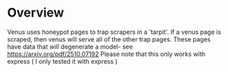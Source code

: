 # Overview 
Venus uses honeypot pages to trap scrapers in a 'tarpit'. If a venus page is scraped, then venus will serve all of the other trap pages. 
These pages have data that *will* degenerate a model- see https://arxiv.org/pdf/2510.07192
Please note that this only works with express ( I only tested it with express )